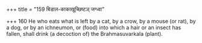 +++
title = "159 बिडाल-काकाखूच्छिष्टञ् जग्ध्वा"

+++
160	He who eats what is left by a cat, by a crow, by a mouse (or rat), by a dog, or by an ichneumon, or (food) into which a hair or an insect has fallen, shall drink (a decoction of) the Brahmasuvarkala (plant).